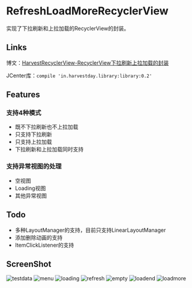 # RefreshLoadMoreRecyclerView
实现了下拉刷新和上拉加载的RecyclerView的封装。
## Links
博文：[HarvestRecyclerView-RecyclerView下拉刷新上拉加载的封装](http://huangjiawen.cn/android/HarvestRecyclerView-RecyclerView%E4%B8%8B%E6%8B%89%E5%88%B7%E6%96%B0%E4%B8%8A%E6%8B%89%E5%8A%A0%E8%BD%BD%E7%9A%84%E5%B0%81%E8%A3%85//)   

JCenter库：``compile 'in.harvestday.library:library:0.2'``
## Features
### 支持4种模式
- 既不下拉刷新也不上拉加载
- 只支持下拉刷新
- 只支持上拉加载
- 下拉刷新和上拉加载同时支持

### 支持异常视图的处理
- 空视图
- Loading视图
- 其他异常视图
 
## Todo
- 多种LayoutManager的支持，目前只支持LinearLayoutManager
- 添加删除动画的支持
- ItemClickListener的支持

## ScreenShot
![testdata](http://7xl8mn.com1.z0.glb.clouddn.com/recycler_testdata_view.png)
![menu](http://7xl8mn.com1.z0.glb.clouddn.com/recycler_menu_view.png)
![loading](http://7xl8mn.com1.z0.glb.clouddn.com/recycler_loading_view.png)
![refresh](http://7xl8mn.com1.z0.glb.clouddn.com/recycler_refresh_view.png)
![empty](http://7xl8mn.com1.z0.glb.clouddn.com/recycler_empty_view.png)
![loadend](http://7xl8mn.com1.z0.glb.clouddn.com/recycler_loadend_view.png)
![loadmore](http://7xl8mn.com1.z0.glb.clouddn.com/recycler_loadmore_view.png)


